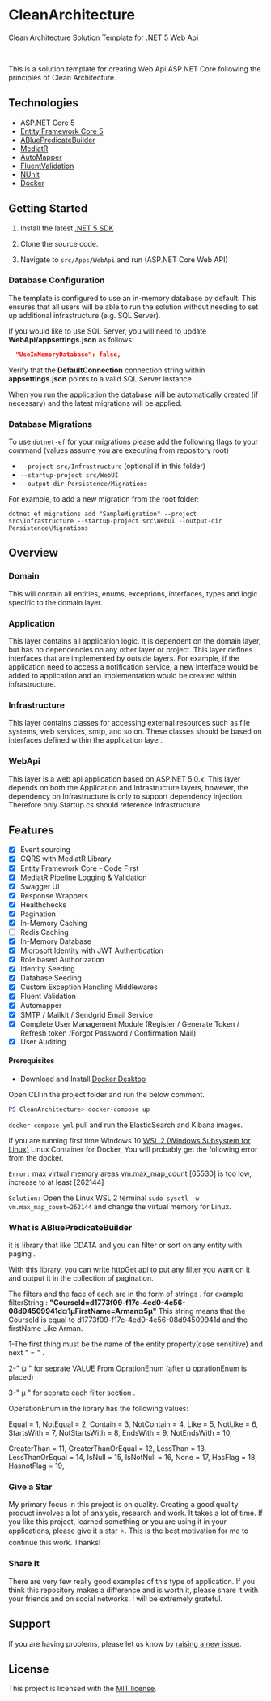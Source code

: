 # CleanArchitecture
Clean Architecture Solution Template for .NET 5 Web Api


<br/>

This is a solution template for creating Web Api ASP.NET Core following the principles of Clean Architecture.

## Technologies

* ASP.NET Core 5
* [Entity Framework Core 5](https://docs.microsoft.com/en-us/ef/core/)
* [ABluePredicateBuilder](https://www.nuget.org/packages/ABluePredicateBuilder/1.0.1)
* [MediatR](https://github.com/jbogard/MediatR)
* [AutoMapper](https://automapper.org/)
* [FluentValidation](https://fluentvalidation.net/)
* [NUnit](https://nunit.org/)
* [Docker](https://www.docker.com/)

## Getting Started

1. Install the latest [.NET 5 SDK](https://dotnet.microsoft.com/download/dotnet/5.0)
2. Clone the source code.

8. Navigate to `src/Apps/WebApi` and run  (ASP.NET Core Web API)


### Database Configuration

The template is configured to use an in-memory database by default. This ensures that all users will be able to run the solution without needing to set up additional infrastructure (e.g. SQL Server).

If you would like to use SQL Server, you will need to update **WebApi/appsettings.json** as follows:

```json
  "UseInMemoryDatabase": false,
```

Verify that the **DefaultConnection** connection string within **appsettings.json** points to a valid SQL Server instance. 

When you run the application the database will be automatically created (if necessary) and the latest migrations will be applied.

### Database Migrations

To use `dotnet-ef` for your migrations please add the following flags to your command (values assume you are executing from repository root)

* `--project src/Infrastructure` (optional if in this folder)
* `--startup-project src/WebUI`
* `--output-dir Persistence/Migrations`

For example, to add a new migration from the root folder:

 `dotnet ef migrations add "SampleMigration" --project src\Infrastructure --startup-project src\WebUI --output-dir Persistence\Migrations`

## Overview

### Domain

This will contain all entities, enums, exceptions, interfaces, types and logic specific to the domain layer.

### Application

This layer contains all application logic. It is dependent on the domain layer, but has no dependencies on any other layer or project. This layer defines interfaces that are implemented by outside layers. For example, if the application need to access a notification service, a new interface would be added to application and an implementation would be created within infrastructure.

### Infrastructure

This layer contains classes for accessing external resources such as file systems, web services, smtp, and so on. These classes should be based on interfaces defined within the application layer.

### WebApi

This layer is a web api application based on ASP.NET 5.0.x. This layer depends on both the Application and Infrastructure layers, however, the dependency on Infrastructure is only to support dependency injection. Therefore only Startup.cs should reference Infrastructure.

## Features
- [x] Event sourcing
- [x] CQRS with MediatR Library
- [x] Entity Framework Core - Code First
- [x] MediatR Pipeline Logging & Validation
- [x] Swagger UI
- [x] Response Wrappers
- [x] Healthchecks
- [x] Pagination
- [x] In-Memory Caching
- [ ] Redis Caching
- [x] In-Memory Database
- [x] Microsoft Identity with JWT Authentication
- [x] Role based Authorization
- [x] Identity Seeding
- [x] Database Seeding
- [x] Custom Exception Handling Middlewares
- [x] Fluent Validation
- [x] Automapper
- [x] SMTP / Mailkit / Sendgrid Email Service
- [x] Complete User Management Module (Register / Generate Token / Refresh token /Forgot Password / Confirmation Mail)
- [x] User Auditing

#### Prerequisites
* Download and Install [Docker Desktop](https://www.docker.com/products/docker-desktop)


Open CLI in the project folder and run the below comment. 

```powershell
PS CleanArchitecture> docker-compose up
```
`docker-compose.yml` pull and run the ElasticSearch and Kibana images.

If you are running first time Windows 10 [WSL 2 (Windows Subsystem for Linux)](https://docs.microsoft.com/en-us/windows/wsl/install-win10) Linux Container for Docker, You will probably get the following error from the docker.

`Error:` max virtual memory areas vm.max_map_count [65530] is too low, increase to at least [262144]

`Solution:` Open the Linux WSL 2 terminal `sudo sysctl -w vm.max_map_count=262144` and change the virtual memory for Linux.
### What is ABluePredicateBuilder
it is library  that like ODATA and you can filter or sort on any entity with paging .

With this library, you can write httpGet api to put any filter you want on it and output it in the collection of pagination.

The filters and the face of each are in the form of strings . for example filterString : 
**"CourseId=d1773f09-f17c-4ed0-4e56-08d94509941d¤1µFirstName=Arman¤5µ"**
This string means that the CourseId is equal to d1773f09-f17c-4ed0-4e56-08d94509941d and the firstName Like Arman.



1-The first thing must be the name of the entity property(case sensitive) and next " = " .

2-" ¤ " for seprate VALUE From OprationEnum (after ¤ oprationEnum is placed)


3-" µ " for seprate each filter section .


OperationEnum in the library has the following values:

Equal = 1, NotEqual = 2, Contain = 3, NotContain = 4, Like = 5, NotLike = 6, StartsWith = 7, NotStartsWith = 8, EndsWith = 9, NotEndsWith = 10,

GreaterThan = 11, GreaterThanOrEqual = 12, LessThan = 13, LessThanOrEqual = 14, IsNull = 15, IsNotNull = 16, None = 17, HasFlag = 18, HasnotFlag = 19,

### Give a Star

My primary focus in this project is on quality. Creating a good quality product involves a lot of analysis, research and work. It takes a lot of time. If you like this project, learned something or you are using it in your applications, please give it a star :star:.  This is the best motivation for me to continue this work. Thanks!

### Share It

There are very few really good examples of this type of application. If you think this repository makes a difference and is worth it, please share it with your friends and on social networks. I will be extremely grateful.


## Support

If you are having problems, please let us know by [raising a new issue](https://github.com/armanab/CleanArchitecture/issues/new/choose).

## License

This project is licensed with the [MIT license](LICENSE).
